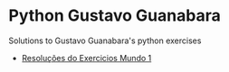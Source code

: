 # Python Gustavo Guanabara

Solutions to Gustavo Guanabara's python exercises

- [Resoluções do Exercicios Mundo 1](Exercises.md)
